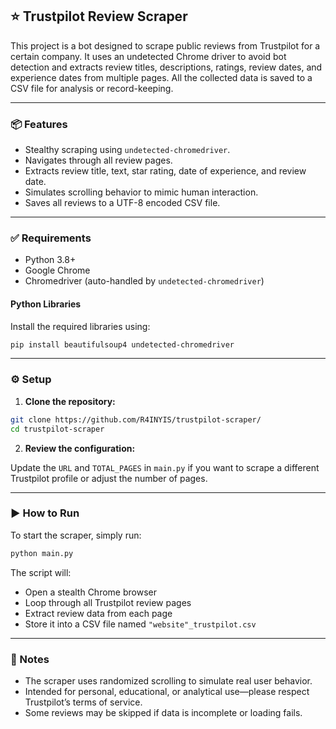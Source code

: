 ## ⭐ Trustpilot Review Scraper

This project is a bot designed to scrape public reviews from Trustpilot for a certain company. It uses an undetected Chrome driver to avoid bot detection and extracts review titles, descriptions, ratings, review dates, and experience dates from multiple pages. All the collected data is saved to a CSV file for analysis or record-keeping.

---

### 📦 Features

* Stealthy scraping using `undetected-chromedriver`.
* Navigates through all review pages.
* Extracts review title, text, star rating, date of experience, and review date.
* Simulates scrolling behavior to mimic human interaction.
* Saves all reviews to a UTF-8 encoded CSV file.

---

### ✅ Requirements

* Python 3.8+
* Google Chrome
* Chromedriver (auto-handled by `undetected-chromedriver`)

#### Python Libraries

Install the required libraries using:

```bash
pip install beautifulsoup4 undetected-chromedriver
```

---

### ⚙️ Setup

1. **Clone the repository:**

```bash
git clone https://github.com/R4INYIS/trustpilot-scraper/
cd trustpilot-scraper
```

2. **Review the configuration:**

Update the `URL` and `TOTAL_PAGES` in `main.py` if you want to scrape a different Trustpilot profile or adjust the number of pages.

---

### ▶️ How to Run

To start the scraper, simply run:

```bash
python main.py
```

The script will:

* Open a stealth Chrome browser
* Loop through all Trustpilot review pages
* Extract review data from each page
* Store it into a CSV file named `"website"_trustpilot.csv`

---

### 📝 Notes

* The scraper uses randomized scrolling to simulate real user behavior.
* Intended for personal, educational, or analytical use—please respect Trustpilot’s terms of service.
* Some reviews may be skipped if data is incomplete or loading fails.
